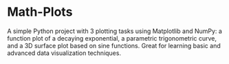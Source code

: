 # Math-Plots
A simple Python project with 3 plotting tasks using Matplotlib and NumPy: a function plot of a decaying exponential, a parametric trigonometric curve, and a 3D surface plot based on sine functions. Great for learning basic and advanced data visualization techniques.
